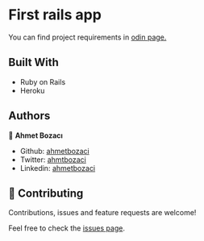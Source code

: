 # First rails app
You can find project requirements in [odin page.](https://www.theodinproject.com/paths/full-stack-ruby-on-rails/courses/ruby-on-rails/lessons/your-first-rails-application-ruby-on-rails)

## Built With

- Ruby on Rails
- Heroku

## Authors

👤 **Ahmet Bozacı**

- Github: [ahmetbozaci ](https://github.com/ahmetbozaci )
- Twitter: [ahmtbozaci](https://twitter.com/ahmtbozaci)
- Linkedin: [ahmetbozaci](https://linkedin.com/in/meron-ogbai-467414198/)


## 🤝 Contributing

Contributions, issues and feature requests are welcome!

Feel free to check the [issues page](../../issues).
